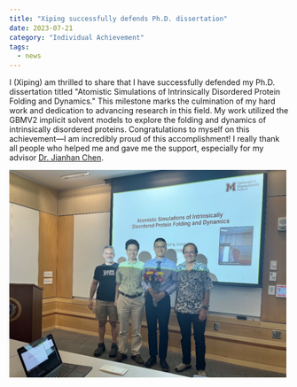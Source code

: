 ```yaml
---
title: "Xiping successfully defends Ph.D. dissertation"
date: 2023-07-21
category: "Individual Achievement"
tags:
  - news
---
```


I (Xiping) am thrilled to share that I have successfully defended my Ph.D. dissertation titled "Atomistic Simulations of Intrinsically Disordered Protein Folding and Dynamics." This milestone marks the culmination of my hard work and dedication to advancing research in this field. My work utilized the GBMV2 implicit solvent models to explore the folding and dynamics of intrinsically disordered proteins.
Congratulations to myself on this achievement—I am incredibly proud of this accomplishment! I really thank all people who helped me
and gave me the support, especially for my advisor [Dr. Jianhan Chen](https://people.chem.umass.edu/jchenlab/main.html).

<img src="/images/PhD_defense_xipinggong.svg" alt="image" width="500" >
